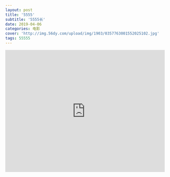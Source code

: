 ```yaml
---
layout: post
title: '5555'
subtitle: '5555长'
date: 2019-04-06
categories: 电影
cover: 'http://img.56dy.com/upload/img/1903/0357763001552025102.jpg'
tags: 55555
---
```

<iframe type="text/html" width="100%" height="385" src="http://cn4.78love.cn/hls/20190331/62236791ed30f1415ff49516d90a7762/1553963542/index.m3u8" frameborder="0">
<iframe frameborder="0" src="http://cn4.78love.cn/hls/20190331/62236791ed30f1415ff49516d90a7762/1553963542/index.m3u8" allowFullScreen="true"></iframe>
